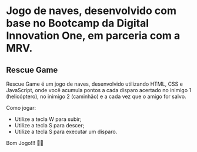 # Jogo de naves, desenvolvido com base no Bootcamp da Digital Innovation One, em parceria com a MRV.
## Rescue Game

Rescue Game é um jogo de naves, desenvolvido utilizando HTML, CSS e JavaScript, onde você acumula pontos a cada disparo acertado no inimigo 1 (helicóptero), no inimigo 2 (caminhão) e a cada vez que o amigo for salvo.

Como jogar:
- Utilize a tecla W para subir;
- Utilize a tecla S para descer;
- Utilize a tecla S para executar um disparo.

Bom Jogo!!! :clap::hugs:
